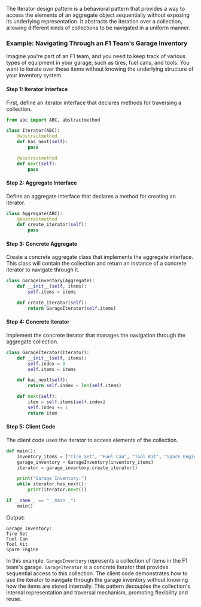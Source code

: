 
The Iterator design pattern is a behavioral pattern that provides a way to access the elements of an aggregate object sequentially without exposing its underlying representation. It abstracts the iteration over a collection, allowing different kinds of collections to be navigated in a uniform manner.

### Example: Navigating Through an F1 Team's Garage Inventory

Imagine you're part of an F1 team, and you need to keep track of various types of equipment in your garage, such as tires, fuel cans, and tools. You want to iterate over these items without knowing the underlying structure of your inventory system.

#### Step 1: Iterator Interface

First, define an iterator interface that declares methods for traversing a collection.

```python
from abc import ABC, abstractmethod

class Iterator(ABC):
    @abstractmethod
    def has_next(self):
        pass

    @abstractmethod
    def next(self):
        pass
```

#### Step 2: Aggregate Interface

Define an aggregate interface that declares a method for creating an iterator.

```python
class Aggregate(ABC):
    @abstractmethod
    def create_iterator(self):
        pass
```

#### Step 3: Concrete Aggregate

Create a concrete aggregate class that implements the aggregate interface. This class will contain the collection and return an instance of a concrete iterator to navigate through it.

```python
class GarageInventory(Aggregate):
    def __init__(self, items):
        self.items = items

    def create_iterator(self):
        return GarageIterator(self.items)
```

#### Step 4: Concrete Iterator

Implement the concrete iterator that manages the navigation through the aggregate collection.

```python
class GarageIterator(Iterator):
    def __init__(self, items):
        self.index = 0
        self.items = items

    def has_next(self):
        return self.index < len(self.items)

    def next(self):
        item = self.items[self.index]
        self.index += 1
        return item
```

#### Step 5: Client Code

The client code uses the iterator to access elements of the collection.

```python
def main():
    inventory_items = ["Tire Set", "Fuel Can", "Tool Kit", "Spare Engine"]
    garage_inventory = GarageInventory(inventory_items)
    iterator = garage_inventory.create_iterator()

    print("Garage Inventory:")
    while iterator.has_next():
        print(iterator.next())

if __name__ == "__main__":
    main()
```

Output:

```
Garage Inventory:
Tire Set
Fuel Can
Tool Kit
Spare Engine
```

In this example, `GarageInventory` represents a collection of items in the F1 team's garage. `GarageIterator` is a concrete iterator that provides sequential access to this collection. The client code demonstrates how to use the iterator to navigate through the garage inventory without knowing how the items are stored internally. This pattern decouples the collection's internal representation and traversal mechanism, promoting flexibility and reuse.
